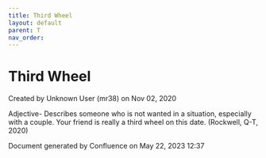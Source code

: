 ```yaml
---
title: Third Wheel
layout: default
parent: T
nav_order:
---
```


# Third Wheel

Created by  Unknown User (mr38) on Nov 02, 2020

Adjective- Describes someone who is not wanted in a situation, especially with a couple. Your friend is really a third wheel on this date. (Rockwell, Q-T, 2020)

Document generated by Confluence on May 22, 2023 12:37


